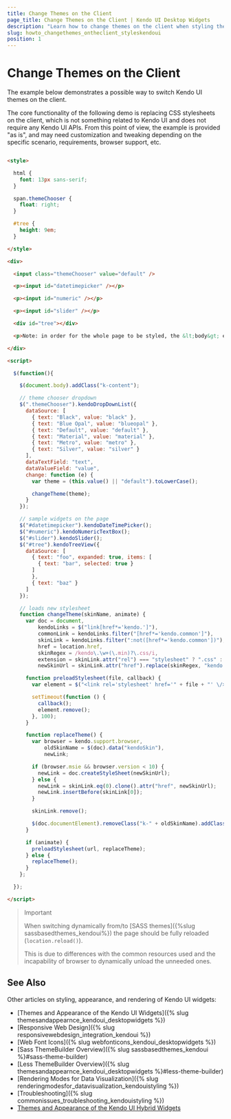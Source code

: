```yaml
---
title: Change Themes on the Client
page_title: Change Themes on the Client | Kendo UI Desktop Widgets
description: "Learn how to change themes on the client when styling the Kendo UI desktop widgets and controls for data visualization."
slug: howto_changethemes_ontheclient_styleskendoui
position: 1
---
```


# Change Themes on the Client

The example below demonstrates a possible way to switch Kendo UI themes on the client.

The core functionality of the following demo is replacing CSS stylesheets on the client, which is not something related to Kendo UI and does not require any Kendo UI APIs. From this point of view, the example is provided "as is", and may need customization and tweaking depending on the specific scenario, requirements, browser support, etc.

```html

<style>

  html {
    font: 13px sans-serif;
  }

  span.themeChooser {
    float: right;
  }

  #tree {
    height: 9em;
  }

</style>

<div>

  <input class="themeChooser" value="default" />

  <p><input id="datetimepicker" /></p>

  <p><input id="numeric" /></p>

  <p><input id="slider" /></p>

  <div id="tree"></div>

  <p>Note: in order for the whole page to be styled, the &lt;body&gt; element has a <code>k-content</code> class.</p>

</div>

<script>

  $(function(){

    $(document.body).addClass("k-content");

    // theme chooser dropdown
    $(".themeChooser").kendoDropDownList({
      dataSource: [
        { text: "Black", value: "black" },
        { text: "Blue Opal", value: "blueopal" },
        { text: "Default", value: "default" },
        { text: "Material", value: "material" },
        { text: "Metro", value: "metro" },
        { text: "Silver", value: "silver" }
      ],
      dataTextField: "text",
      dataValueField: "value",
      change: function (e) {
        var theme = (this.value() || "default").toLowerCase();

        changeTheme(theme);
      }
    });

    // sample widgets on the page
    $("#datetimepicker").kendoDateTimePicker();
    $("#numeric").kendoNumericTextBox();
    $("#slider").kendoSlider();
    $("#tree").kendoTreeView({
      dataSource: [
        { text: "foo", expanded: true, items: [
          { text: "bar", selected: true }
        ]
        },
        { text: "baz" }
      ]
    });

    // loads new stylesheet
    function changeTheme(skinName, animate) {
      var doc = document,
          kendoLinks = $("link[href*='kendo.']"),
          commonLink = kendoLinks.filter("[href*='kendo.common']"),
          skinLink = kendoLinks.filter(":not([href*='kendo.common'])"),
          href = location.href,
          skinRegex = /kendo\.\w+(\.min)?\.css/i,
          extension = skinLink.attr("rel") === "stylesheet" ? ".css" : ".less",
          newSkinUrl = skinLink.attr("href").replace(skinRegex, "kendo." + skinName + "$1" + extension);

      function preloadStylesheet(file, callback) {
        var element = $("<link rel='stylesheet' href='" + file + "' \/>").appendTo("head");

        setTimeout(function () {
          callback();
          element.remove();
        }, 100);
      }

      function replaceTheme() {
        var browser = kendo.support.browser,
            oldSkinName = $(doc).data("kendoSkin"),
            newLink;

        if (browser.msie && browser.version < 10) {
          newLink = doc.createStyleSheet(newSkinUrl);
        } else {
          newLink = skinLink.eq(0).clone().attr("href", newSkinUrl);
          newLink.insertBefore(skinLink[0]);
        }

        skinLink.remove();

        $(doc.documentElement).removeClass("k-" + oldSkinName).addClass("k-" + skinName);
      }

      if (animate) {
        preloadStylesheet(url, replaceTheme);
      } else {
        replaceTheme();
      }
    };

  });

</script>

```

> Important
>
> When switching dynamically from/to [SASS themes]({%slug sassbasedthemes_kendoui%}) the page should be fully reloaded (`location.reload()`).
>
> This is due to differences with the common resources used and the incapability of browser to dynamically unload the unneeded ones.

## See Also

Other articles on styling, appearance, and rendering of Kendo UI widgets:

* [Themes and Appearance of the Kendo UI Widgets]({% slug themesandappearnce_kendoui_desktopwidgets %})
* [Responsive Web Design]({% slug responsivewebdesign_integration_kendoui %})
* [Web Font Icons]({% slug webfonticons_kendoui_desktopwidgets %})
* [Sass ThemeBuilder Overview]({% slug sassbasedthemes_kendoui %}#sass-theme-builder)
* [Less ThemeBuilder Overview]({% slug themesandappearnce_kendoui_desktopwidgets %}#less-theme-builder)
* [Rendering Modes for Data Visualization]({% slug renderingmodesfor_datavisualization_kendouistyling %})
* [Troubleshooting]({% slug commonissues_troubleshooting_kendouistyling %})
* [Themes and Appearance of the Kendo UI Hybrid Widgets](/controls/hybrid/styling)

